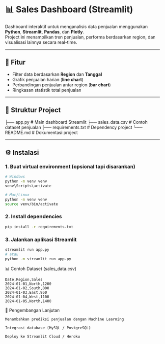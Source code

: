 # 📊 Sales Dashboard (Streamlit)

Dashboard interaktif untuk menganalisis data penjualan menggunakan **Python**, **Streamlit**, **Pandas**, dan **Plotly**.  
Project ini menampilkan tren penjualan, performa berdasarkan region, dan visualisasi lainnya secara real-time.

---

## 🚀 Fitur
- Filter data berdasarkan **Region** dan **Tanggal**
- Grafik penjualan harian (**line chart**)
- Perbandingan penjualan antar region (**bar chart**)
- Ringkasan statistik total penjualan

---

## 📂 Struktur Project
├── app.py # Main dashboard Streamlit
├── sales_data.csv # Contoh dataset penjualan
├── requirements.txt # Dependency project
└── README.md # Dokumentasi project


---

## ⚙️ Instalasi

### 1. Buat virtual environment (opsional tapi disarankan)
```bash
# Windows
python -m venv venv
venv\Scripts\activate

# Mac/Linux
python -m venv venv
source venv/bin/activate
```
### 2. Install dependencies
```bash
pip install -r requirements.txt
```

### 3. Jalankan aplikasi Streamlit
```bash
streamlit run app.py
# atau
python -m streamlit run app.py
```
📊 Contoh Dataset (sales_data.csv)
```
Date,Region,Sales
2024-01-01,North,1200
2024-01-02,South,800
2024-01-03,East,950
2024-01-04,West,1100
2024-01-05,North,1400
```

🔮 Pengembangan Lanjutan
```
Menambahkan prediksi penjualan dengan Machine Learning

Integrasi database (MySQL / PostgreSQL)

Deploy ke Streamlit Cloud / Heroku
